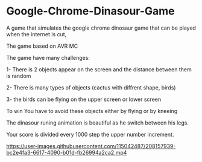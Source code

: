 # Google-Chrome-Dinasour-Game
A game that simulates the google chrome dinosaur game that can be played when the internet is cut, 
 
The game based on AVR MC 

The game have many challenges:
 
1- There is 2 objects appear on the screen and the distance between them is random

2- There is many types of objects (cactus with diffrent shape, birds)

3- the birds can be flying on the upper screen or lower screen

To win You have to avoid these objects either by flying or by kneeing

The dinasour runing animation is beautiful as he switch between his legs.

Your score is divided every 1000 step the upper number increment.

https://user-images.githubusercontent.com/115042487/208157939-bc2e4fa3-6617-4090-b01d-fb26994a2ca2.mp4
